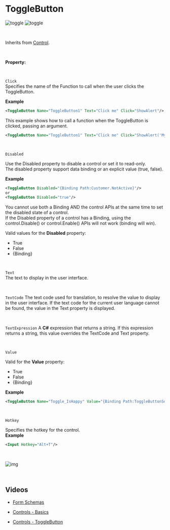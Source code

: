 
# ToggleButton

![toggle](https://profitbasedocs.blob.core.windows.net/images/toggle1.png)
![toggle](https://profitbasedocs.blob.core.windows.net/images/toggle2.png)

<br/>

Inherits from [Control](control.md).

<br/>

**Property:**

<br/>

`Click`  
Specifies the name of the Function to call when the user clicks the ToggleButton.

**Example**

```xml
<ToggleButton Name="ToggleButton1" Text="Click me" Click="ShowAlert"/>
```

This example shows how to call a function when the ToggleButton is clicked, passing an argument.

```xml
<ToggleButton Name="ToggleButton1" Text="Click me" Click="ShowAlert('My message')"/>
```

<br/>

`Disabled`

Use the Disabled property to disable a control or set it to read-only.  
The disabled property support data binding or an explicit value (true, false).

**Example**

```xml
<ToggleButton Disabled="{Binding Path:Customer.NotActive}"/>
or
<ToggleButton Disabled="true"/>
```

You cannot use both a Binding AND the control APIs at the same time to set the disabled state of a control.  
If the Disabled property of a control has a Binding, using the control.Disable() or control.Enable() APIs will not work (binding will win).

Valid values for the **Disabled** property:

- True
- False
- {Binding}

<br/>

`Text`  
The text to display in the user interface.

<br/>

`TextCode`
The text code used for translation, to resolve the value to display in the user interface. If the text code for the current user language cannot be found, the value in the Text property is displayed.

<br/>

`TextExpression`
A **C#** expression that returns a string. If this expression returns a string, this value overrides the TextCode and Text property.

<br/>

`Value`

Valid for the **Value** property:

- True
- False
- {Binding}

**Example**

```xml
<ToggleButton Name="Toggle_IsHappy" Value="{Binding Path:ToggleButtonSource.IsHappy}" />
```

<br/>

`Hotkey`

Specifies the hotkey for the control.  
**Example**

```xml
<Input Hotkey="Alt+T"/>
```

<br/>

![img](https://profitbasedocs.blob.core.windows.net/images/hotkeys.png)

<br/>

## Videos

- [Form Schemas](../../../../videos/formschemas.md)

- [Controls - Basics](https://profitbasedocs.blob.core.windows.net/videos/Form%20Schema%20-%20Input%20Element.mp4)

- [Controls - ToggleButton](https://profitbasedocs.blob.core.windows.net/videos/Controls%20%20-%20ToggleButton.mp4)
